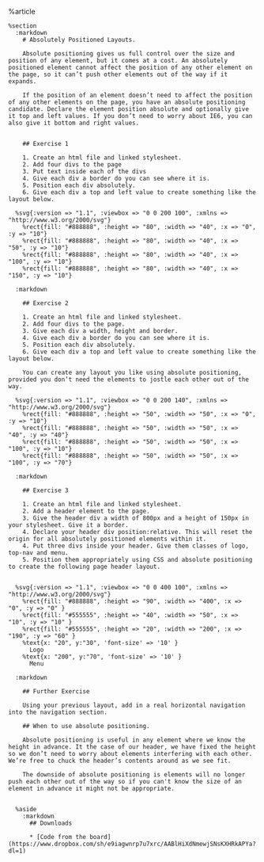%article
  
    %section
      :markdown
        # Absolutely Positioned Layouts.
  
        Absolute positioning gives us full control over the size and position of any element, but it comes at a cost. An absolutely positioned element cannot affect the position of any other element on the page, so it can’t push other elements out of the way if it expands.
  
        If the position of an element doesn’t need to affect the position of any other elements on the page, you have an absolute positioning candidate. Declare the element position absolute and optionally give it top and left values. If you don’t need to worry about IE6, you can also give it bottom and right values.
  
  
        ## Exercise 1
  
        1. Create an html file and linked stylesheet.
        2. Add four divs to the page
        3. Put text inside each of the divs
        4. Give each div a border do you can see where it is.
        5. Position each div absolutely.
        6. Give each div a top and left value to create something like the layout below.
  
      %svg{:version => "1.1", :viewbox => "0 0 200 100", :xmlns => "http://www.w3.org/2000/svg"}
        %rect{fill: "#888888", :height => "80", :width => "40", :x => "0", :y => "10"}
        %rect{fill: "#888888", :height => "80", :width => "40", :x => "50", :y => "10"}
        %rect{fill: "#888888", :height => "80", :width => "40", :x => "100", :y => "10"}
        %rect{fill: "#888888", :height => "80", :width => "40", :x => "150", :y => "10"}
  
      :markdown
  
        ## Exercise 2
  
        1. Create an html file and linked stylesheet.
        2. Add four divs to the page.
        3. Give each div a width, height and border.
        4. Give each div a border do you can see where it is.
        5. Position each div absolutely.
        6. Give each div a top and left value to create something like the layout below.
  
        You can create any layout you like using absolute positioning, provided you don’t need the elements to jostle each other out of the way.
  
      %svg{:version => "1.1", :viewbox => "0 0 200 140", :xmlns => "http://www.w3.org/2000/svg"}
        %rect{fill: "#888888", :height => "50", :width => "50", :x => "0", :y => "10"}
        %rect{fill: "#888888", :height => "50", :width => "50", :x => "40", :y => "40"}
        %rect{fill: "#888888", :height => "50", :width => "50", :x => "100", :y => "10"}
        %rect{fill: "#888888", :height => "50", :width => "50", :x => "100", :y => "70"}
  
      :markdown
  
        ## Exercise 3
  
        1. Create an html file and linked stylesheet.
        2. Add a header element to the page.
        3. Give the header div a width of 800px and a height of 150px in your stylesheet. Give it a border.
        4. Declare your header div position:relative. This will reset the origin for all absolutely positioned elements within it.
        4. Put three divs inside your header. Give them classes of logo, top-nav and menu.
        5. Position them appropriately using CSS and absolute positioning to create the following page header layout.
  
  
      %svg{:version => "1.1", :viewbox => "0 0 400 100", :xmlns => "http://www.w3.org/2000/svg"}
        %rect{fill: "#888888", :height => "90", :width => "400", :x => "0", :y => "0" }
        %rect{fill: "#555555", :height => "40", :width => "50", :x => "10", :y => "10" }
        %rect{fill: "#555555", :height => "20", :width => "200", :x => "190", :y => "60" }
        %text{x: "20", y:"30", 'font-size' => '10' }
          Logo
        %text{x: "200", y:"70", 'font-size' => '10' }
          Menu
  
      :markdown
  
        ## Further Exercise
  
        Using your previous layout, add in a real horizontal navigation into the navigation section.
  
        ## When to use absolute positioning.
  
        Absolute positioning is useful in any element where we know the height in advance. It the case of our header, we have fixed the height so we don’t need to worry about elements interfering with each other. We’re free to chuck the header’s contents around as we see fit.
  
        The downside of absolute positioning is elements will no longer push each other out of the way so if you can't know the size of an element in advance it might not be appropriate.
  
  
      %aside
        :markdown
          ## Downloads
  
          * [Code from the board](https://www.dropbox.com/sh/e9iagwnrp7u7xrc/AABlHiXdNmewjSNsKXHRkAPYa?dl=1)
  
